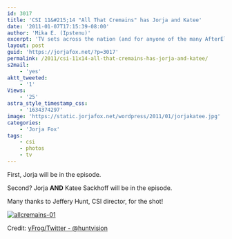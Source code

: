 ```yaml
---
id: 3017
title: 'CSI 11&#215;14 "All That Cremains" has Jorja and Katee'
date: '2011-01-07T17:15:39-08:00'
author: 'Mika E. (Ipstenu)'
excerpt: 'TV sets across the nation (and for anyone of the many AfterEllen fans who come here) will implode.  Jorja. And. Katee.  Same episode.  Yay!'
layout: post
guid: 'https://jorjafox.net/?p=3017'
permalink: /2011/csi-11x14-all-that-cremains-has-jorja-and-katee/
s2mail:
    - 'yes'
aktt_tweeted:
    - '1'
Views:
    - '25'
astra_style_timestamp_css:
    - '1634374297'
image: 'https://static.jorjafox.net/wordpress/2011/01/jorjakatee.jpg'
categories:
    - 'Jorja Fox'
tags:
    - csi
    - photos
    - tv
---
```


First, Jorja will be in the episode.

Second?  Jorja **AND** Katee Sackhoff will be in the episode.

Many thanks to Jeffery Hunt, CSI director, for the shot!

<a href="https://jorjafox.net/gallery/tv/csi/pub/s11/candid/allcremains-01.jpg"><img class="ZenphotoPress_thumb " alt="allcremains-01" title="allcremains-01" src="https://jorjafox.net/gallery/cache/tv/csi/pub/s11/candid/allcremains-01_200_cw200_ch200_thumb.jpg"  /></a>


Credit: <a href="http://yfrog.com/h8z6yqj">yFrog/Twitter - @huntvision</a>
